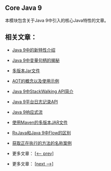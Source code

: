 ## Core Java 9

本模块包含关于Java 9中引入的核心Java特性的文章。

## 相关文章：

- [Java 9中的新特性介绍](docs/Java9中的新特性.md)
- [Java 9中变量句柄的揭秘](docs/Java9中变量句柄的揭秘.md)
- [多版本Jar文件](docs/多版本Jar文件.md)
- [AOT的概念以及使用示例](docs/提前编译(AoT).md)
- [Java 9中StackWalking API简介](docs/Java9中StackWalking简介.md)
- [Java 9平台日志记录API](docs/Java9平台日志记录API.md)
- [Java 9响应式流](docs/Java9响应式流.md)
- [使用Maven的多版本JAR文件](docs/使用Maven的多版本JAR文件.md)
- [RxJava和Java 9中Flow的区别](docs/RxJava和Java9中Flow的区别.md)
- [获取正在执行的方法的名称案例](docs/如何获取正在执行的方法的名称.md)

- 更多文章： [[<-- prev]](../java9-improvements/README.md)
- 更多文章： [[next -->]](../java9-jigsaw/README.md)